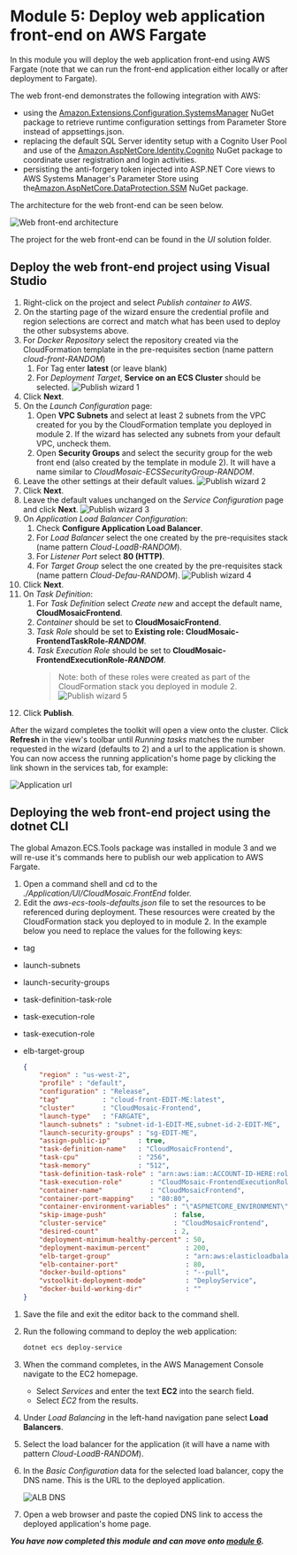 # Module 5: Deploy web application front-end on AWS Fargate

In this module you will deploy the web application front-end using AWS Fargate (note that we can run the front-end application either locally or after deployment to Fargate).

The web front-end demonstrates the following integration with AWS:

* using the [Amazon.Extensions.Configuration.SystemsManager](https://github.com/aws/aws-dotnet-extensions-configuration) NuGet package to retrieve runtime configuration settings from Parameter Store instead of appsettings.json.
* replacing the default SQL Server identity setup with a Cognito User Pool and use of the [Amazon.AspNetCore.Identity.Cognito](https://github.com/aws/aws-aspnet-cognito-identity-provider) NuGet package to coordinate user registration and login activities.
* persisting the anti-forgery token injected into ASP.NET Core views to AWS Systems Manager's Parameter Store using the[Amazon.AspNetCore.DataProtection.SSM](https://github.com/aws/aws-ssm-data-protection-provider-for-aspnet) NuGet package.

The architecture for the web front-end can be seen below.

![Web front-end architecture](media/5-Architecture.png)

The project for the web front-end can be found in the *UI* solution folder.

## Deploy the web front-end project using Visual Studio

1. Right-click on the project and select *Publish container to AWS*.
1. On the starting page of the wizard ensure the credential profile and region selections are correct and match what has been used to deploy the other subsystems above.
1. For *Docker Repository* select the repository created via the CloudFormation template in the pre-requisites section (name pattern *cloud-front-RANDOM*)
    1. For Tag enter **latest** (or leave blank)
    1. For *Deployment Target*, **Service on an ECS Cluster** should be selected.
  ![Publish wizard 1](media/5-PublishWizard1.png)
1. Click **Next**.
1. On the *Launch Configuration* page:
    1. Open **VPC Subnets** and select at least 2 subnets from the VPC created for you by the CloudFormation template you deployed in module 2. If the wizard has selected any subnets from your default VPC, uncheck them.
    1. Open **Security Groups** and select the security group for the web front end (also created by the template in module 2). It will have a name similar to *CloudMosaic-ECSSecurityGroup-RANDOM*.
1. Leave the other settings at their default values.
  ![Publish wizard 2](media/5-PublishWizard2.png)
1. Click **Next**.
1. Leave the default values unchanged on the *Service Configuration* page and click **Next**.
  ![Publish wizard 3](media/5-PublishWizard3.png)
1. On *Application Load Balancer Configuration*:
    1. Check **Configure Application Load Balancer**.
    1. For *Load Balancer* select the one created by the pre-requisites stack (name pattern *Cloud-LoadB-RANDOM*).
    1. For *Listener Port* select **80 (HTTP)**.
    1. For *Target Group* select the one created by the pre-requisites stack (name pattern *Cloud-Defau-RANDOM*).
  ![Publish wizard 4](media/5-PublishWizard4.png)
1. Click **Next**.
1. On *Task Definition*:
    1. For *Task Definition* select *Create new* and accept the default name, **CloudMosaicFrontend**.
    1. *Container* should be set to **CloudMosaicFrontend**.
    1. *Task Role* should be set to **Existing role: CloudMosaic-FrontendTaskRole-*RANDOM***.
    1. *Task Execution Role* should be set to **CloudMosaic-FrontendExecutionRole-*RANDOM***.
        > Note: both of these roles were created as part of the CloudFormation stack you deployed in module 2.
  ![Publish wizard 5](media/5-PublishWizard5.png)
1. Click **Publish**.

After the wizard completes the toolkit will open a view onto the cluster. Click **Refresh** in the view's toolbar until *Running tasks* matches the number requested in the wizard (defaults to 2) and a url to the application is shown. You can now access the running application's home page by clicking the link shown in the services tab, for example:

  ![Application url](media/5-VSServicesView.png)

## Deploying the web front-end project using the dotnet CLI

The global Amazon.ECS.Tools package was installed in module 3 and we will re-use it's commands here to publish our web application to AWS Fargate.

1. Open a command shell and cd to the *./Application/UI/CloudMosaic.FrontEnd* folder.
1. Edit the *aws-ecs-tools-defaults.json* file to set the resources to be referenced during deployment. These resources were created by the CloudFormation stack you deployed to in module 2. In the example below you need to replace the values for the following keys:

  * tag
  * launch-subnets
  * launch-security-groups
  * task-definition-task-role
  * task-execution-role
  * task-execution-role
  * elb-target-group

    ```json
    {
        "region" : "us-west-2",
        "profile" : "default",
        "configuration" : "Release",
        "tag"           : "cloud-front-EDIT-ME:latest",
        "cluster"       : "CloudMosaic-Frontend",
        "launch-type"   : "FARGATE",
        "launch-subnets" : "subnet-id-1-EDIT-ME,subnet-id-2-EDIT-ME",
        "launch-security-groups" : "sg-EDIT-ME",
        "assign-public-ip"       : true,
        "task-definition-name"   : "CloudMosaicFrontend",
        "task-cpu"               : "256",
        "task-memory"            : "512",
        "task-definition-task-role" : "arn:aws:iam::ACCOUNT-ID-HERE:role/CloudMosaic-FrontendTaskRole-EDIT-ME",
        "task-execution-role"       : "CloudMosaic-FrontendExecutionRole-EDIT-ME",
        "container-name"            : "CloudMosaicFrontend",
        "container-port-mapping"    : "80:80",
        "container-environment-variables" : "\"ASPNETCORE_ENVIRONMENT\"=\"Production\"",
        "skip-image-push"                 : false,
        "cluster-service"                 : "CloudMosaicFrontend",
        "desired-count"                   : 2,
        "deployment-minimum-healthy-percent" : 50,
        "deployment-maximum-percent"         : 200,
        "elb-target-group"                   : "arn:aws:elasticloadbalancing:us-west-2:ACCOUNT-ID-HERE:targetgroup/Cloud-Defau-EDIT-ME/EDIT-ME",
        "elb-container-port"                 : 80,
        "docker-build-options"               : "--pull",
        "vstoolkit-deployment-mode"          : "DeployService",
        "docker-build-working-dir"           : ""
    }
    ```

1. Save the file and exit the editor back to the command shell.
1. Run the following command to deploy the web application:

    ```bash
    dotnet ecs deploy-service
    ```

1. When the command completes, in the AWS Management Console navigate to the EC2 homepage.
    * Select *Services* and enter the text **EC2** into the search field.
    * Select *EC2* from the results.
1. Under *Load Balancing* in the left-hand navigation pane select **Load Balancers**.
1. Select the load balancer for the application (it will have a name with pattern *Cloud-LoadB-RANDOM*).
1. In the *Basic Configuration* data for the selected load balancer, copy the DNS name. This is the URL to the deployed application.

    ![ALB DNS](media/5-ALB_DNS.png)

1. Open a web browser and paste the copied DNS link to access the deployed application's home page.

***You have now completed this module and can move onto [module 6](./Module6.md).***

